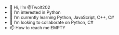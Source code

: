 - 👋 Hi, I’m @TwoIt202
- 👀 I’m interested in Python
- 🌱 I’m currently learning Python, JavaScript, C++, C#
- 💞️ I’m looking to collaborate on Python, C#
- 📫 How to reach me EMPTY

<!---
TwoIt202/TwoIt202 is a ✨ special ✨ repository because its `README.md` (this file) appears on your GitHub profile.
You can click the Preview link to take a look at your changes.
--->
